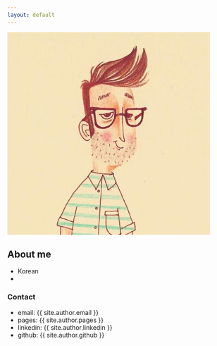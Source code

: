 ```yaml
---
layout: default
---
```


<img id="profile-img" src="/images/private/jae.jpeg" alt="jae" />

## About me

* Korean
* 


### Contact
<ul id="about-ul">
    <li> email: <a href="mailto:{{ site.author.email }}" style="text-decoration:none"> {{ site.author.email }} </a> </li>
    <li> pages: <a href="http://{{ site.author.pages }}" style="text-decoration:none"> {{ site.author.pages }} </a> </li>
    <li> linkedin: <a href="http://{{ site.author.linkedin }}" style="text-decoration:none"> {{ site.author.linkedin }} </a> </li>
    <li> github: <a href="http://{{ site.author.github }}" style="text-decoration:none"> {{ site.author.github }} </a> </li>
</ul>

